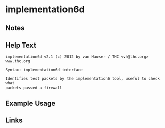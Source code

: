 # implementation6d

Notes
-------

Help Text
-------
```
implementation6d v2.1 (c) 2012 by van Hauser / THC <vh@thc.org> www.thc.org

Syntax: implementation6d interface

Identifies test packets by the implementation6 tool, useful to check what
packets passed a firewall

```

Example Usage
-------

Links
-------

